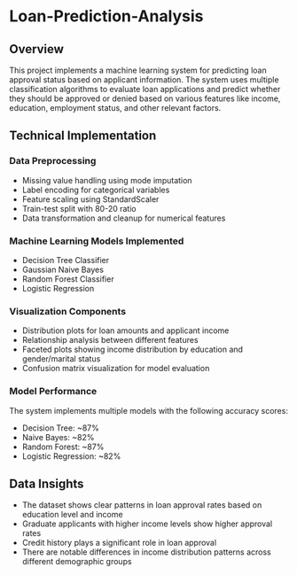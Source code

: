 # Loan-Prediction-Analysis
## Overview
This project implements a machine learning system for predicting loan approval status based on applicant information. The system uses multiple classification algorithms to evaluate loan applications and predict whether they should be approved or denied based on various features like income, education, employment status, and other relevant factors.

## Technical Implementation
### Data Preprocessing
- Missing value handling using mode imputation
- Label encoding for categorical variables
- Feature scaling using StandardScaler
- Train-test split with 80-20 ratio
- Data transformation and cleanup for numerical features

### Machine Learning Models Implemented
- Decision Tree Classifier
- Gaussian Naive Bayes
- Random Forest Classifier
- Logistic Regression

### Visualization Components
- Distribution plots for loan amounts and applicant income
- Relationship analysis between different features
- Faceted plots showing income distribution by education and gender/marital status
- Confusion matrix visualization for model evaluation

### Model Performance
The system implements multiple models with the following accuracy scores:
- Decision Tree: ~87%
- Naive Bayes: ~82%
- Random Forest: ~87%
- Logistic Regression: ~82%

## Data Insights

- The dataset shows clear patterns in loan approval rates based on education level and income
- Graduate applicants with higher income levels show higher approval rates
- Credit history plays a significant role in loan approval
- There are notable differences in income distribution patterns across different demographic groups
